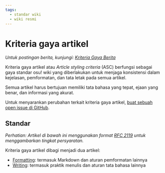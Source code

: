```yaml
---
tags:
  - standar wiki
  - wiki resmi
---
```


# Kriteria gaya artikel

*Untuk postingan berita, kunjungi: [Kriteria Gaya Berita](/wiki/News_Styling_Criteria)*

Kriteria gaya artikel atau *Article styling criteria* (ASC) berfungsi sebagai gaya standar osu! wiki yang diberlakukan untuk menjaga konsistensi dalam kejelasan, pemformatan, dan tata letak pada semua artikel.

Semua artikel harus bertujuan memiliki tata bahasa yang tepat, ejaan yang benar, dan informasi yang akurat.

Untuk menyarankan perubahan terkait kriteria gaya artikel, [buat sebuah open issue di GitHub](https://github.com/ppy/osu-wiki/issues/new "GitHub").

## Standar

*Perhatian: Artikel di bawah ini menggunakan format [RFC 2119](https://tools.ietf.org/html/rfc2119 "IETF Tools") untuk menggambarkan tingkat persyaratan.*

Kriteria gaya artikel dibagi menjadi dua artikel:

- [Formatting](Formatting): termasuk Markdown dan aturan pemformatan lainnya
- [Writing](Writing): termasuk praktik menulis dan aturan tata bahasa lainnya
